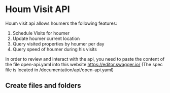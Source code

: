 # Houm Visit API

Houm visit api allows houmers the following features:
 1. Schedule Visits for houmer
 2. Update houmer current location
 3. Query visited properties by houmer per day
 4. Query speed of houmer during his visits
 

In order to review and interact with the api, you need to paste the content of the file open-api.yaml into this website https://editor.swagger.io/ (The spec file is located in /documentation/api/open-api.yaml)


## Create files and folders

